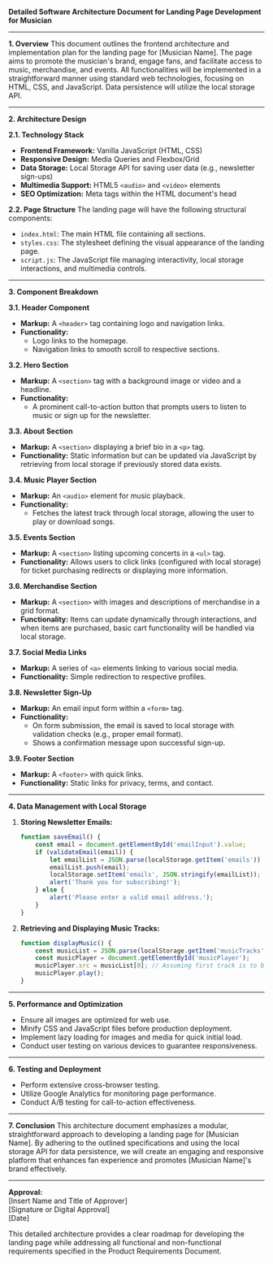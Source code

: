 **Detailed Software Architecture Document for Landing Page Development for Musician**

---

**1. Overview**
This document outlines the frontend architecture and implementation plan for the landing page for [Musician Name]. The page aims to promote the musician's brand, engage fans, and facilitate access to music, merchandise, and events. All functionalities will be implemented in a straightforward manner using standard web technologies, focusing on HTML, CSS, and JavaScript. Data persistence will utilize the local storage API.

---

**2. Architecture Design**

**2.1. Technology Stack**
- **Frontend Framework:** Vanilla JavaScript (HTML, CSS)
- **Responsive Design:** Media Queries and Flexbox/Grid
- **Data Storage:** Local Storage API for saving user data (e.g., newsletter sign-ups)
- **Multimedia Support:** HTML5 `<audio>` and `<video>` elements
- **SEO Optimization:** Meta tags within the HTML document's head

**2.2. Page Structure**
The landing page will have the following structural components:
- `index.html`: The main HTML file containing all sections.
- `styles.css`: The stylesheet defining the visual appearance of the landing page.
- `script.js`: The JavaScript file managing interactivity, local storage interactions, and multimedia controls.

---

**3. Component Breakdown**

**3.1. Header Component**
- **Markup:** A `<header>` tag containing logo and navigation links.
- **Functionality:**
  - Logo links to the homepage.
  - Navigation links to smooth scroll to respective sections.

**3.2. Hero Section**
- **Markup:** A `<section>` tag with a background image or video and a headline.
- **Functionality:**
  - A prominent call-to-action button that prompts users to listen to music or sign up for the newsletter.

**3.3. About Section**
- **Markup:** A `<section>` displaying a brief bio in a `<p>` tag.
- **Functionality:** Static information but can be updated via JavaScript by retrieving from local storage if previously stored data exists.

**3.4. Music Player Section**
- **Markup:** An `<audio>` element for music playback.
- **Functionality:** 
  - Fetches the latest track through local storage, allowing the user to play or download songs.

**3.5. Events Section**
- **Markup:** A `<section>` listing upcoming concerts in a `<ul>` tag.
- **Functionality:** Allows users to click links (configured with local storage) for ticket purchasing redirects or displaying more information.

**3.6. Merchandise Section**
- **Markup:** A `<section>` with images and descriptions of merchandise in a grid format.
- **Functionality:** Items can update dynamically through interactions, and when items are purchased, basic cart functionality will be handled via local storage.

**3.7. Social Media Links**
- **Markup:** A series of `<a>` elements linking to various social media.
- **Functionality:** Simple redirection to respective profiles.

**3.8. Newsletter Sign-Up**
- **Markup:** An email input form within a `<form>` tag.
- **Functionality:**
  - On form submission, the email is saved to local storage with validation checks (e.g., proper email format).
  - Shows a confirmation message upon successful sign-up.

**3.9. Footer Section**
- **Markup:** A `<footer>` with quick links.
- **Functionality:** Static links for privacy, terms, and contact.

---

**4. Data Management with Local Storage**

1. **Storing Newsletter Emails:**
   ```javascript
   function saveEmail() {
       const email = document.getElementById('emailInput').value;
       if (validateEmail(email)) {
           let emailList = JSON.parse(localStorage.getItem('emails')) || [];
           emailList.push(email);
           localStorage.setItem('emails', JSON.stringify(emailList));
           alert('Thank you for subscribing!');
       } else {
           alert('Please enter a valid email address.');
       }
   }
   ```

2. **Retrieving and Displaying Music Tracks:**
   ```javascript
   function displayMusic() {
       const musicList = JSON.parse(localStorage.getItem('musicTracks')) || [];
       const musicPlayer = document.getElementById('musicPlayer');
       musicPlayer.src = musicList[0]; // Assuming first track is to be played
       musicPlayer.play();
   }
   ```

---

**5. Performance and Optimization**

- Ensure all images are optimized for web use.
- Minify CSS and JavaScript files before production deployment.
- Implement lazy loading for images and media for quick initial load.
- Conduct user testing on various devices to guarantee responsiveness.

---

**6. Testing and Deployment**
- Perform extensive cross-browser testing.
- Utilize Google Analytics for monitoring page performance.
- Conduct A/B testing for call-to-action effectiveness.

---

**7. Conclusion**
This architecture document emphasizes a modular, straightforward approach to developing a landing page for [Musician Name]. By adhering to the outlined specifications and using the local storage API for data persistence, we will create an engaging and responsive platform that enhances fan experience and promotes [Musician Name]'s brand effectively.

--- 

**Approval:**  
[Insert Name and Title of Approver]  
[Signature or Digital Approval]  
[Date]  

This detailed architecture provides a clear roadmap for developing the landing page while addressing all functional and non-functional requirements specified in the Product Requirements Document.